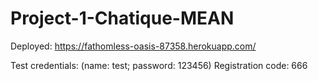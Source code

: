 # Project-1-Chatique-MEAN

Deployed: https://fathomless-oasis-87358.herokuapp.com/

Test credentials: (name: test; password: 123456)
Registration code: 666
